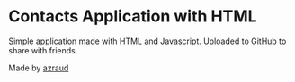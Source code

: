 # Contacts Application with HTML

Simple application made with HTML and Javascript. Uploaded to GitHub to share with friends.

Made by [azraud](https://www.github.com/azraud)